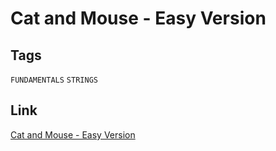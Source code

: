 # Cat and Mouse - Easy Version


## Tags

`FUNDAMENTALS` `STRINGS`

## Link

[Cat and Mouse - Easy Version](https://www.codewars.com/kata/57ee24e17b45eff6d6000164)